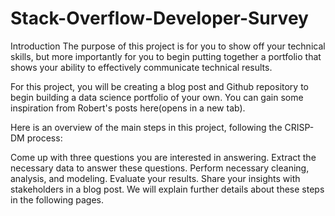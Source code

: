 # Stack-Overflow-Developer-Survey
Introduction
The purpose of this project is for you to show off your technical skills, but more importantly for you to begin putting together a portfolio that shows your ability to effectively communicate technical results.

For this project, you will be creating a blog post and Github repository to begin building a data science portfolio of your own. You can gain some inspiration from Robert's posts here(opens in a new tab).

Here is an overview of the main steps in this project, following the CRISP-DM process:

Come up with three questions you are interested in answering.
Extract the necessary data to answer these questions.
Perform necessary cleaning, analysis, and modeling.
Evaluate your results.
Share your insights with stakeholders in a blog post.
We will explain further details about these steps in the following pages.
